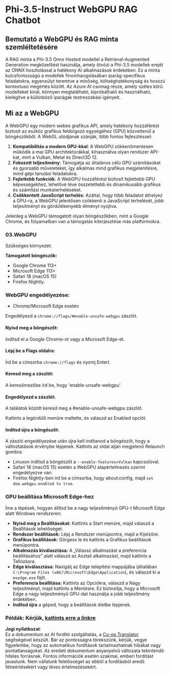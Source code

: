 <!--
CO_OP_TRANSLATOR_METADATA:
{
  "original_hash": "b62864faf628eb07f5231d4885555198",
  "translation_date": "2025-05-09T18:59:42+00:00",
  "source_file": "md/02.Application/01.TextAndChat/Phi3/WebGPUWithPhi35Readme.md",
  "language_code": "hu"
}
-->
# Phi-3.5-Instruct WebGPU RAG Chatbot

## Bemutató a WebGPU és RAG minta szemléltetésére

A RAG minta a Phi-3.5 Onnx Hosted modellel a Retrieval-Augmented Generation megközelítést használja, amely ötvözi a Phi-3.5 modellek erejét az ONNX hosztolással a hatékony AI alkalmazások érdekében. Ez a minta kulcsfontosságú a modellek finomhangolásában iparág-specifikus feladatokra, egyensúlyt teremtve a minőség, költséghatékonyság és hosszú kontextusú megértés között. Az Azure AI csomag része, amely széles körű modelleket kínál, könnyen megtalálható, kipróbálható és használható, kielégítve a különböző iparágak testreszabási igényeit.

## Mi az a WebGPU
A WebGPU egy modern webes grafikus API, amely hatékony hozzáférést biztosít az eszköz grafikus feldolgozó egységéhez (GPU) közvetlenül a böngészőkből. A WebGL utódjának szánják, több fontos fejlesztéssel:

1. **Kompatibilitás a modern GPU-kkal**: A WebGPU zökkenőmentesen működik a mai GPU architektúrákkal, kihasználva olyan rendszer API-kat, mint a Vulkan, Metal és Direct3D 12.
2. **Fokozott teljesítmény**: Támogatja az általános célú GPU számításokat és gyorsabb műveleteket, így alkalmas mind grafikus megjelenítésre, mind gépi tanulási feladatokra.
3. **Fejlettebb funkciók**: A WebGPU hozzáférést biztosít fejlettebb GPU képességekhez, lehetővé téve összetettebb és dinamikusabb grafikus és számítási munkaterheléseket.
4. **Csökkentett JavaScript terhelés**: Azáltal, hogy több feladatot áthelyez a GPU-ra, a WebGPU jelentősen csökkenti a JavaScript terhelését, jobb teljesítményt és gördülékenyebb élményt nyújtva.

Jelenleg a WebGPU támogatott olyan böngészőkben, mint a Google Chrome, és folyamatban van a támogatás kiterjesztése más platformokra.

### 03.WebGPU
Szükséges környezet:

**Támogatott böngészők:** 
- Google Chrome 113+
- Microsoft Edge 113+
- Safari 18 (macOS 15)
- Firefox Nightly.

### WebGPU engedélyezése:

- Chrome/Microsoft Edge esetén

Engedélyezd a `chrome://flags/#enable-unsafe-webgpu` zászlót.

#### Nyisd meg a böngészőt:
Indítsd el a Google Chrome-ot vagy a Microsoft Edge-et.

#### Lépj be a Flags oldalra:
Írd be a címsorba `chrome://flags` és nyomj Entert.

#### Keresd meg a zászlót:
A keresőmezőbe írd be, hogy 'enable-unsafe-webgpu'

#### Engedélyezd a zászlót:
A találatok között keresd meg a #enable-unsafe-webgpu zászlót.

Kattints a legördülő menüre mellette, és válaszd az Enabled opciót.

#### Indítsd újra a böngészőt:

A zászló engedélyezése után újra kell indítanod a böngészőt, hogy a változtatások érvénybe lépjenek. Kattints az oldal alján megjelenő Relaunch gombra.

- Linuxon indítsd a böngészőt a `--enable-features=Vulkan` kapcsolóval.
- Safari 18 (macOS 15) esetén a WebGPU alapértelmezés szerint engedélyezve van.
- Firefox Nightly-ben írd be a címsorba, hogy about:config, majd `set dom.webgpu.enabled to true`.

### GPU beállítása Microsoft Edge-hez

Íme a lépések, hogyan állítsd be a nagy teljesítményű GPU-t Microsoft Edge alatt Windows rendszeren:

- **Nyisd meg a Beállításokat:** Kattints a Start menüre, majd válaszd a Beállítások lehetőséget.
- **Rendszer beállítások:** Lépj a Rendszer menüpontra, majd a Kijelzőre.
- **Grafikus beállítások:** Görgess le és kattints a Grafikus beállítások menüpontra.
- **Alkalmazás kiválasztása:** A „Válassz alkalmazást a preferencia beállításához” alatt válaszd az Asztali alkalmazást, majd kattints a Tallózásra.
- **Edge kiválasztása:** Navigálj az Edge telepítési mappájába (általában `C:\Program Files (x86)\Microsoft\Edge\Application`), és válaszd ki a `msedge.exe` fájlt.
- **Preferencia beállítása:** Kattints az Opciókra, válaszd a Nagy teljesítményt, majd kattints a Mentésre.
Ez biztosítja, hogy a Microsoft Edge a nagy teljesítményű GPU-dat használja a jobb teljesítmény érdekében.
- **Indítsd újra** a géped, hogy a beállítások életbe lépjenek.

### Példák: Kérjük, [kattints erre a linkre](https://github.com/microsoft/aitour-exploring-cutting-edge-models/tree/main/src/02.ONNXRuntime/01.WebGPUChatRAG)

**Jogi nyilatkozat**:  
Ez a dokumentum az AI fordító szolgáltatás, a [Co-op Translator](https://github.com/Azure/co-op-translator) segítségével készült. Bár az pontosságra törekszünk, kérjük, vegye figyelembe, hogy az automatikus fordítások tartalmazhatnak hibákat vagy pontatlanságokat. Az eredeti dokumentum anyanyelvű változata tekintendő hiteles forrásnak. Fontos információk esetén szakmai, emberi fordítást javaslunk. Nem vállalunk felelősséget az ebből a fordításból eredő félreértésekért vagy téves értelmezésekért.